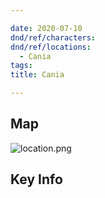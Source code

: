 ```yaml
---

date: 2020-07-10
dnd/ref/characters:
dnd/ref/locations:
  - Cania
tags:
title: Cania

---
```


## Map

![location.png](/images/dnd/location.png)

## Key Info


